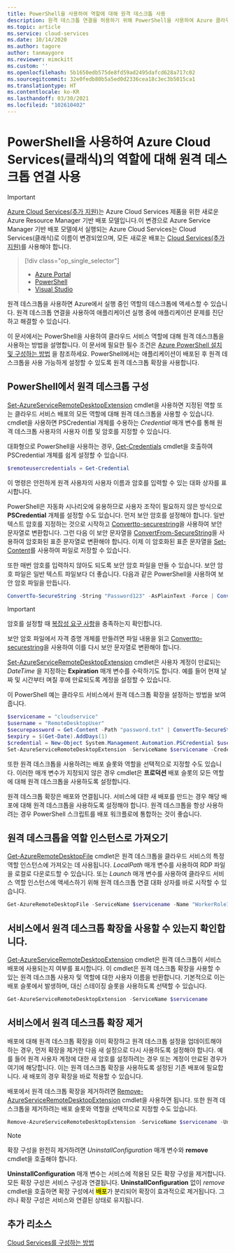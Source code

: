 ```yaml
---
title: PowerShell을 사용하여 역할에 대해 원격 데스크톱 사용
description: 원격 데스크톱 연결을 허용하기 위해 PowerShell을 사용하여 Azure 클라우드 서비스 애플리케이션을 구성하는 방법
ms.topic: article
ms.service: cloud-services
ms.date: 10/14/2020
ms.author: tagore
author: tanmaygore
ms.reviewer: mimckitt
ms.custom: ''
ms.openlocfilehash: 5b1650edb575de8fd59ad2495dafcd628a717c02
ms.sourcegitcommit: 32e0fedb80b5a5ed0d2336cea18c3ec3b5015ca1
ms.translationtype: HT
ms.contentlocale: ko-KR
ms.lasthandoff: 03/30/2021
ms.locfileid: "102610402"
---
```

# <a name="enable-remote-desktop-connection-for-a-role-in-azure-cloud-services-classic-using-powershell"></a>PowerShell을 사용하여 Azure Cloud Services(클래식)의 역할에 대해 원격 데스크톱 연결 사용

> [!IMPORTANT]
> [Azure Cloud Services(추가 지원)](../cloud-services-extended-support/overview.md)는 Azure Cloud Services 제품을 위한 새로운 Azure Resource Manager 기반 배포 모델입니다.이 변경으로 Azure Service Manager 기반 배포 모델에서 실행되는 Azure Cloud Services는 Cloud Services(클래식)로 이름이 변경되었으며, 모든 새로운 배포는 [Cloud Services(추가 지원)](../cloud-services-extended-support/overview.md)를 사용해야 합니다.

> [!div class="op_single_selector"]
> * [Azure Portal](cloud-services-role-enable-remote-desktop-new-portal.md)
> * [PowerShell](cloud-services-role-enable-remote-desktop-powershell.md)
> * [Visual Studio](cloud-services-role-enable-remote-desktop-visual-studio.md)

원격 데스크톱을 사용하면 Azure에서 실행 중인 역할의 데스크톱에 액세스할 수 있습니다. 원격 데스크톱 연결을 사용하여 애플리케이션 실행 중에 애플리케이션 문제를 진단하고 해결할 수 있습니다.

이 문서에서는 PowerShell을 사용하여 클라우드 서비스 역할에 대해 원격 데스크톱을 사용하는 방법을 설명합니다. 이 문서에 필요한 필수 조건은 [Azure PowerShell 설치 및 구성하는 방법](/powershell/azure/) 을 참조하세요. PowerShell에서는 애플리케이션이 배포된 후 원격 데스크톱을 사용 가능하게 설정할 수 있도록 원격 데스크톱 확장을 사용합니다.

## <a name="configure-remote-desktop-from-powershell"></a>PowerShell에서 원격 데스크톱 구성
[Set-AzureServiceRemoteDesktopExtension](/powershell/module/servicemanagement/azure.service/set-azureserviceremotedesktopextension) cmdlet을 사용하면 지정된 역할 또는 클라우드 서비스 배포의 모든 역할에 대해 원격 데스크톱을 사용할 수 있습니다. cmdlet을 사용하면 PSCredential 개체를 수용하는 *Credential* 매개 변수를 통해 원격 데스크톱 사용자의 사용자 이름 및 암호를 지정할 수 있습니다.

대화형으로 PowerShell을 사용하는 경우, [Get-Credentials](/powershell/module/microsoft.powershell.security/get-credential) cmdlet을 호출하여 PSCredential 개체를 쉽게 설정할 수 있습니다.

```powershell
$remoteusercredentials = Get-Credential
```

이 명령은 안전하게 원격 사용자의 사용자 이름과 암호를 입력할 수 있는 대화 상자를 표시합니다.

PowerShell은 자동화 시나리오에 유용하므로 사용자 조작이 필요하지 않은 방식으로 **PSCredential** 개체를 설정할 수도 있습니다. 먼저 보안 암호를 설정해야 합니다. 일반 텍스트 암호를 지정하는 것으로 시작하고 [Convertto-securestring](/powershell/module/microsoft.powershell.security/convertto-securestring)을 사용하여 보안 문자열로 변환합니다. 그런 다음 이 보안 문자열을 [ConvertFrom-SecureString](/powershell/module/microsoft.powershell.security/convertfrom-securestring)을 사용하여 암호화된 표준 문자열로 변환해야 합니다. 이제 이 암호화된 표준 문자열을 [Set-Content](/previous-versions/windows/it-pro/windows-powershell-1.0/ee176959(v=technet.10))를 사용하여 파일로 저장할 수 있습니다.

또한 매번 암호를 입력하지 않아도 되도록 보안 암호 파일을 만들 수 있습니다. 보안 암호 파일은 일반 텍스트 파일보다 더 좋습니다. 다음과 같은 PowerShell을 사용하여 보안 암호 파일을 만듭니다.

```powershell
ConvertTo-SecureString -String "Password123" -AsPlainText -Force | ConvertFrom-SecureString | Set-Content "password.txt"
```

> [!IMPORTANT]
> 암호를 설정할 때 [복잡성 요구 사항](/previous-versions/windows/it-pro/windows-server-2003/cc786468(v=ws.10))을 충족하는지 확인합니다.

보안 암호 파일에서 자격 증명 개체를 만들려면 파일 내용을 읽고 [Convertto-securestring](/powershell/module/microsoft.powershell.security/convertto-securestring)을 사용하여 이를 다시 보안 문자열로 변환해야 합니다.

[Set-AzureServiceRemoteDesktopExtension](/powershell/module/servicemanagement/azure.service/set-azureserviceremotedesktopextension) cmdlet은 사용자 계정이 만료되는 *DateTime* 을 지정하는 **Expiration** 매개 변수를 수락하기도 합니다. 예를 들어 현재 날짜 및 시간부터 며칠 후에 만료되도록 계정을 설정할 수 있습니다.

이 PowerShell 예는 클라우드 서비스에서 원격 데스크톱 확장을 설정하는 방법을 보여줍니다.

```powershell
$servicename = "cloudservice"
$username = "RemoteDesktopUser"
$securepassword = Get-Content -Path "password.txt" | ConvertTo-SecureString
$expiry = $(Get-Date).AddDays(1)
$credential = New-Object System.Management.Automation.PSCredential $username,$securepassword
Set-AzureServiceRemoteDesktopExtension -ServiceName $servicename -Credential $credential -Expiration $expiry
```
또한 원격 데스크톱을 사용하려는 배포 슬롯와 역할을 선택적으로 지정할 수도 있습니다. 이러한 매개 변수가 지정되지 않은 경우 cmdlet은 **프로덕션** 배포 슬롯의 모든 역할에 대해 원격 데스크톱을 사용하도록 설정합니다.

원격 데스크톱 확장은 배포와 연결됩니다. 서비스에 대한 새 배포를 만드는 경우 해당 배포에 대해 원격 데스크톱을 사용하도록 설정해야 합니다. 원격 데스크톱을 항상 사용하려는 경우 PowerShell 스크립트를 배포 워크플로에 통합하는 것이 좋습니다.

## <a name="remote-desktop-into-a-role-instance"></a>원격 데스크톱을 역할 인스턴스로 가져오기

[Get-AzureRemoteDesktopFile](/powershell/module/servicemanagement/azure.service/get-azureremotedesktopfile) cmdlet은 원격 데스크톱을 클라우드 서비스의 특정 역할 인스턴스에 가져오는 데 사용됩니다. *LocalPath* 매개 변수를 사용하여 RDP 파일을 로컬로 다운로드할 수 있습니다. 또는 *Launch* 매개 변수를 사용하여 클라우드 서비스 역할 인스턴스에 액세스하기 위해 원격 데스크톱 연결 대화 상자를 바로 시작할 수 있습니다.

```powershell
Get-AzureRemoteDesktopFile -ServiceName $servicename -Name "WorkerRole1_IN_0" -Launch
```

## <a name="check-if-remote-desktop-extension-is-enabled-on-a-service"></a>서비스에서 원격 데스크톱 확장을 사용할 수 있는지 확인합니다.

[Get-AzureServiceRemoteDesktopExtension](/powershell/module/servicemanagement/azure.service/get-azureremotedesktopfile) cmdlet은 원격 데스크톱이 서비스 배포에 사용되는지 여부를 표시합니다. 이 cmdlet은 원격 데스크톱 확장을 사용할 수 있는 원격 데스크톱 사용자 및 역할에 대한 사용자 이름을 반환합니다. 기본적으로 이는 배포 슬롯에서 발생하며, 대신 스테이징 슬롯을 사용하도록 선택할 수 있습니다.

```powershell
Get-AzureServiceRemoteDesktopExtension -ServiceName $servicename
```

## <a name="remove-remote-desktop-extension-from-a-service"></a>서비스에서 원격 데스크톱 확장 제거

배포에 대해 원격 데스크톱 확장을 이미 확장하고 원격 데스크톱 설정을 업데이트해야 하는 경우, 먼저 확장을 제거한 다음 새 설정으로 다시 사용하도록 설정해야 합니다. 예를 들어 원격 사용자 계정에 대한 새 암호를 설정하려는 경우 또는 계정이 만료된 경우가 여기에 해당합니다. 이는 원격 데스크톱 확장을 사용하도록 설정된 기존 배포에 필요합니다. 새 배포의 경우 확장을 바로 적용할 수 있습니다.

배포에서 원격 데스크톱 확장을 제거하려면 [Remove-AzureServiceRemoteDesktopExtension](/powershell/module/servicemanagement/azure.service/remove-azureserviceremotedesktopextension) cmdlet을 사용하면 됩니다. 또한 원격 데스크톱을 제거하려는  배포 슬롯와 역할을 선택적으로 지정할 수도 있습니다.

```powershell
Remove-AzureServiceRemoteDesktopExtension -ServiceName $servicename -UninstallConfiguration
```

> [!NOTE]
> 확장 구성을 완전히 제거하려면 *UninstallConfiguration* 매개 변수와 **remove** cmdlet을 호출해야 합니다.
>
> **UninstallConfiguration** 매개 변수는 서비스에 적용된 모든 확장 구성을 제거합니다. 모든 확장 구성은 서비스 구성과 연결됩니다. **UninstallConfiguration** 없이 *remove* cmdlet을 호출하면 확장 구성에서 <mark>배포</mark>가 분리되어 확장이 효과적으로 제거됩니다. 그러나 확장 구성은 서비스와 연결된 상태로 유지됩니다.

## <a name="additional-resources"></a>추가 리소스

[Cloud Services를 구성하는 방법](cloud-services-how-to-configure-portal.md)